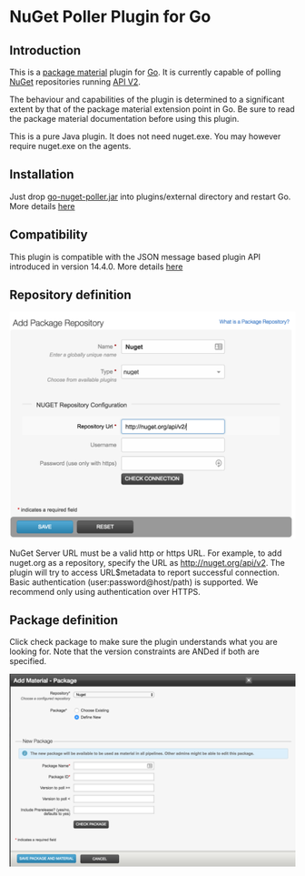 NuGet Poller Plugin for Go
==================================

Introduction
------------
This is a [package material](https://docs.go.cd/current/extension_points/package_repository_extension.html) plugin for [Go](http://www.thoughtworks.com/products/go-continuous-delivery). It is currently capable of polling [NuGet](http://www.nuget.org/) repositories running [API V2](http://chris.eldredge.io/blog/2013/02/25/fun-with-nuget-rest-api/).

The behaviour and capabilities of the plugin is determined to a significant extent by that of the package material extension point in Go. Be sure to read the package material documentation before using this plugin.

This is a pure Java plugin. It does not need nuget.exe. You may however require nuget.exe on the agents.

Installation
------------
Just drop [go-nuget-poller.jar](https://github.com/gocd-contrib/go-nuget-poller-plugin-2.0/releases) into plugins/external directory and restart Go. More details [here](http://www.thoughtworks.com/products/docs/go/13.3/help/plugin_user_guide.html)

Compatibility
------------
This plugin is compatible with the JSON message based plugin API introduced in version 14.4.0. More details [here](https://developer.go.cd/16.3.0/writing_go_plugins/json_message_based_plugin_api.html)

Repository definition
---------------------
![Add a NuGet repository][1]

NuGet Server URL must be a valid http or https URL. For example, to add nuget.org as a repository, specify the URL as http://nuget.org/api/v2. The plugin will try to access URL$metadata to report successful connection. Basic authentication (user:password@host/path) is supported. We recommend only using authentication over HTTPS.

Package definition
------------------
Click check package to make sure the plugin understands what you are looking for. Note that the version constraints are ANDed if both are specified.

![Define a package as material for a pipeline][2]

[1]: img/add-nuget-repo.png  "Define NuGet Package Repository"
[2]: img/add-nuget-package.png  "Define package as material for a pipeline"
